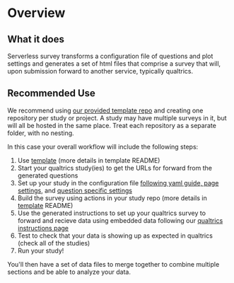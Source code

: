 # Overview

## What it does

Serverless survey transforms a configuration file of questions and plot settings and generates a set of html files that comprise a survey that will, upon submission forward to another service, typically qualtrics. 


## Recommended Use

We recommend using [our provided template repo](sstemplate) and creating one repository per study or project.  A study may have multiple surveys in it, but will all be hosted in the same place. Treat each repository as a separate folder, with no nesting. 

In this case your overall workflow will include the following steps:
1. Use [template](sstemplate) (more details in template README)
3. Start your qualtrics study(ies) to get the URLs for forward from the generated questions
2. Set up your study in the configuration file [following yaml guide, page settings,](configuration_yaml) and [question specific settings](questions)
5. Build the survey using actions in your study repo  (more details in [template](sstemplate) README)
6. Use the generated instructions to set up your qualtrics survey to forward and recieve data using embedded data following our [qualtrics instructions page](qualtrics)
7. Test to check that your data is showing up as expected in qualtrics (check all of the studies)
8. Run your study! 

You'll then have a set of data files to merge together to combine multiple sections and be able to analyze your data. 

[sstemplate]: https://github.com/statistical-perceptions/ss-template